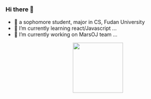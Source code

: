 ### Hi there 👋

- 🔭 a sophomore student, major in CS, Fudan University
- 🌱 I’m currently learning react/Javascript ...
- 👯 I’m currently working on MarsOJ team ... 
<div align="center"> <img height="137px" src="https://github-readme-stats.vercel.app/api?username=TracyPlus&hide_title=true&hide_border=true&show_icons=trueline_height=21&text_color=000&icon_color=000&bg_color=0,ea6161,ffc64d,fffc4d,52fa5a&theme=graywhite" /> </div>
<!--
**TracyPlus/TracyPlus** is a ✨ _special_ ✨ repository because its `README.md` (this file) appears on your GitHub profile.

Here are some ideas to get you started:

- 🔭 I’m currently working on ...
- 🌱 I’m currently learning ...
- 👯 I’m looking to collaborate on ...
- 🤔 I’m looking for help with ...
- 💬 Ask me about ...
- 📫 How to reach me: ...
- 😄 Pronouns: ...
- ⚡ Fun fact: ...
-->
